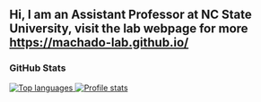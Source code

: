 ## Hi, I am an Assistant Professor at NC State University, visit the lab webpage for more https://machado-lab.github.io/

### GitHub Stats

<a href="https://github.com/gustavo-etal">

<img src="https://github-readme-stats.vercel.app/api/top-langs/?username=gustavo-etal&title_color=ffffff&text_color=c9cacc&icon_color=2bbc8a&bg_color=1d1f21"
    title="Top languages" alt="Top languages" />
<img src="https://github-readme-stats.vercel.app/api?username=gustavo-etal&show_icons=true&title_color=ffffff&text_color=c9cacc&icon_color=2bbc8a&bg_color=1d1f21"
    title="Profile stats" alt="Profile stats" />
</a>
